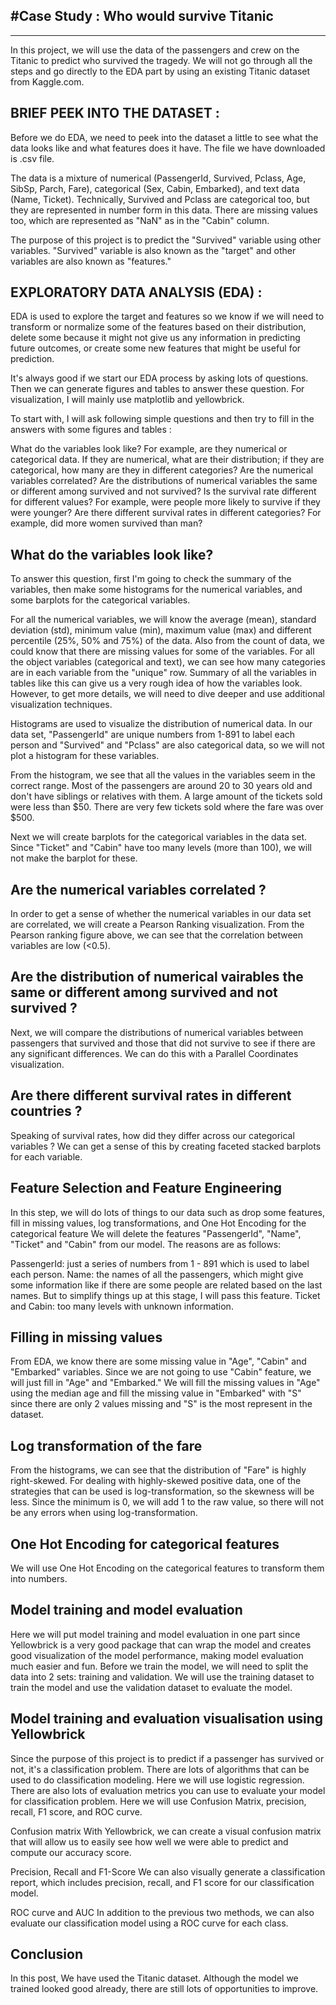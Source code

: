 #Case Study : Who would survive Titanic
----------------------------------------------------------------------------------------------------------------------------------------------------
----------------------------------------------------------------------------------------------------------------------------------------------------

In this project, we will use the data of the passengers and crew on the Titanic to predict who survived the tragedy. We will not go through all the steps and go directly to the EDA part by using an existing Titanic dataset from Kaggle.com.

BRIEF PEEK INTO THE DATASET :
--------------------------------------------------------------------------
Before we do EDA, we need to peek into the dataset a little to see what the data looks like and what features does it have. The file we have downloaded is .csv file.

The data is a mixture of numerical (PassengerId, Survived, Pclass, Age, SibSp, Parch, Fare), categorical (Sex, Cabin, Embarked), and text data (Name, Ticket). Technically, Survived and Pclass are categorical too, but they are represented in number form in this data. There are missing values too, which are represented as "NaN" as in the "Cabin" column.

The purpose of this project is to predict the "Survived" variable using other variables. "Survived" variable is also known as the "target" and other variables are also known as "features."

EXPLORATORY DATA ANALYSIS (EDA) :
--------------------------------------------------------------------------
EDA is used to explore the target and features so we know if we will need to transform or normalize some of the features based on their distribution, delete some because it might not give us any information in predicting future outcomes, or create some new features that might be useful for prediction.

It's always good if we start our EDA process by asking lots of questions. Then we can generate figures and tables to answer these question. For visualization, I will mainly use matplotlib and yellowbrick.

To start with, I will ask following simple questions and then try to fill in the answers with some figures and tables :

What do the variables look like? For example, are they numerical or categorical data. If they are numerical, what are their distribution; if they are categorical, how many are they in different categories?
Are the numerical variables correlated?
Are the distributions of numerical variables the same or different among survived and not survived? Is the survival rate different for different values? For example, were people more likely to survive if they were younger?
Are there different survival rates in different categories? For example, did more women survived than man?

What do the variables look like?
--------------------------------------------------------------------------
To answer this question, first I'm going to check the summary of the variables, then make some histograms for the numerical variables, and some barplots for the categorical variables.

For all the numerical variables, we will know the average (mean), standard deviation (std), minimum value (min), maximum value (max) and different percentile (25%, 50% and 75%) of the data. Also from the count of data, we could know that there are missing values for some of the variables.
For all the object variables (categorical and text), we can see how many categories are in each variable from the "unique" row.
Summary of all the variables in tables like this can give us a very rough idea of how the variables look. However, to get more details, we will need to dive deeper and use additional visualization techniques.

Histograms are used to visualize the distribution of numerical data. In our data set, "PassengerId" are unique numbers from 1-891 to label each person and "Survived" and "Pclass" are also categorical data, so we will not plot a histogram for these variables.

From the histogram, we see that all the values in the variables seem in the correct range. Most of the passengers are around 20 to 30 years old and don't have siblings or relatives with them. A large amount of the tickets sold were less than $50. There are very few tickets sold where the fare was over $500.

Next we will create barplots for the categorical variables in the data set. Since "Ticket" and "Cabin" have too many levels (more than 100), we will not make the barplot for these.

Are the numerical variables correlated ?
--------------------------------------------------------------------------
In order to get a sense of whether the numerical variables in our data set are correlated, we will create a Pearson Ranking visualization.
From the Pearson ranking figure above, we can see that the correlation between variables are low (<0.5).

Are the distribution of numerical vairables the same or different among survived and not survived ?
--------------------------------------------------------------------------
Next, we will compare the distributions of numerical variables between passengers that survived and those that did not survive to see if there are any significant differences. We can do this with a Parallel Coordinates visualization.

Are there different survival rates in different countries ?
--------------------------------------------------------------------------
Speaking of survival rates, how did they differ across our categorical variables ?
We can get a sense of this by creating faceted stacked barplots for each variable.

Feature Selection and Feature Engineering
--------------------------------------------------------------------------
In this step, we will do lots of things to our data such as drop some features, fill in missing values, log transformations, and One Hot Encoding for the categorical feature
We will delete the features "PassengerId", "Name", "Ticket" and "Cabin" from our model. The reasons are as follows:

PassengerId: just a series of numbers from 1 - 891 which is used to label each person.
Name: the names of all the passengers, which might give some information like if there are some people are related based on the last names. But to simplify things up at this stage, I will pass this feature.
Ticket and Cabin: too many levels with unknown information.

Filling in missing values
--------------------------------------------------------------------------
From EDA, we know there are some missing value in "Age", "Cabin" and "Embarked" variables. Since we are not going to use "Cabin" feature, we will just fill in "Age" and "Embarked." We will fill the missing values in "Age" using the median age and fill the missing value in "Embarked" with "S" since there are only 2 values missing and "S" is the most represent in the dataset.

Log transformation of the fare
--------------------------------------------------------------------------
From the histograms, we can see that the distribution of "Fare" is highly right-skewed. For dealing with highly-skewed positive data, one of the strategies that can be used is log-transformation, so the skewness will be less. Since the minimum is 0, we will add 1 to the raw value, so there will not be any errors when using log-transformation.

One Hot Encoding for categorical features
--------------------------------------------------------------------------
We will use One Hot Encoding on the categorical features to transform them into numbers.

Model training and model evaluation
--------------------------------------------------------------------------
Here we will put model training and model evaluation in one part since Yellowbrick is a very good package that can wrap the model and creates good visualization of the model performance, making model evaluation much easier and fun.
Before we train the model, we will need to split the data into 2 sets: training and validation. We will use the training dataset to train the model and use the validation dataset to evaluate the model.

Model training and evaluation visualisation using Yellowbrick
--------------------------------------------------------------------------
Since the purpose of this project is to predict if a passenger has survived or not, it's a classification problem. There are lots of algorithms that can be used to do classification modeling. Here we will use logistic regression.
There are also lots of evaluation metrics you can use to evaluate your model for classification problem. Here we will use Confusion Matrix, precision, recall, F1 score, and ROC curve.

Confusion matrix
With Yellowbrick, we can create a visual confusion matrix that will allow us to easily see how well we were able to predict and compute our accuracy score.

Precision, Recall and F1-Score
We can also visually generate a classification report, which includes precision, recall, and F1 score for our classification model.

ROC curve and AUC
In addition to the previous two methods, we can also evaluate our classification model using a ROC curve for each class.

Conclusion
--------------------------------------------------------------------------
In this post, We have used the Titanic dataset. Although the model we trained looked good already, there are still lots of opportunities to improve.
